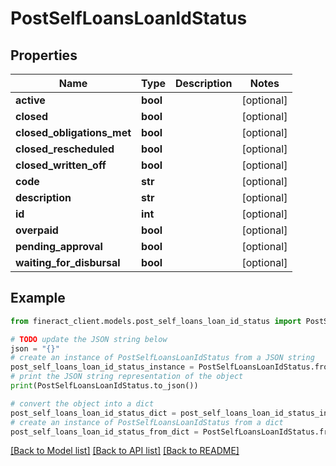 # PostSelfLoansLoanIdStatus


## Properties

Name | Type | Description | Notes
------------ | ------------- | ------------- | -------------
**active** | **bool** |  | [optional] 
**closed** | **bool** |  | [optional] 
**closed_obligations_met** | **bool** |  | [optional] 
**closed_rescheduled** | **bool** |  | [optional] 
**closed_written_off** | **bool** |  | [optional] 
**code** | **str** |  | [optional] 
**description** | **str** |  | [optional] 
**id** | **int** |  | [optional] 
**overpaid** | **bool** |  | [optional] 
**pending_approval** | **bool** |  | [optional] 
**waiting_for_disbursal** | **bool** |  | [optional] 

## Example

```python
from fineract_client.models.post_self_loans_loan_id_status import PostSelfLoansLoanIdStatus

# TODO update the JSON string below
json = "{}"
# create an instance of PostSelfLoansLoanIdStatus from a JSON string
post_self_loans_loan_id_status_instance = PostSelfLoansLoanIdStatus.from_json(json)
# print the JSON string representation of the object
print(PostSelfLoansLoanIdStatus.to_json())

# convert the object into a dict
post_self_loans_loan_id_status_dict = post_self_loans_loan_id_status_instance.to_dict()
# create an instance of PostSelfLoansLoanIdStatus from a dict
post_self_loans_loan_id_status_from_dict = PostSelfLoansLoanIdStatus.from_dict(post_self_loans_loan_id_status_dict)
```
[[Back to Model list]](../README.md#documentation-for-models) [[Back to API list]](../README.md#documentation-for-api-endpoints) [[Back to README]](../README.md)


